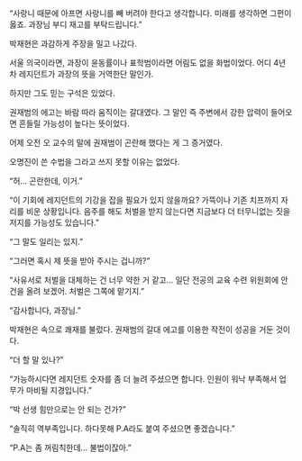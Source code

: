 “사랑니 때문에 아프면 사랑니를 빼 버려야 한다고 생각합니다. 미래를 생각하면 그편이 옳죠. 과장님 부디 재고를 부탁드립니다.”

박재현은 과감하게 주장을 밀고 나갔다.

서울 의국이라면, 과장이 윤동률이나 표학범이라면 어림도 없을 화법이었다. 어디 4년 차 레지던트가 과장의 뜻을 거역한단 말인가.

하지만 그도 믿는 구석은 있었다.

권재범의 에고는 바람 따라 움직이는 갈대였다. 그 말인 즉 주변에서 강한 압력이 들어오면 흔들릴 가능성이 높다는 뜻이었다.

어제 오전 오 교수의 말에 권재범이 곤란해 했다는 게 그 증거였다.

오명진이 쓴 수법을 그라고 쓰지 못할 이유는 없었다.

“허… 곤란한데, 이거.”

“이 기회에 레지던트의 기강을 잡을 필요가 있지 않을까요? 가뜩이나 기존 치프까지 자리를 비운 상황입니다. 음주를 해도 처벌을 받지 않는다면 지금보다 더 터무니없는 짓을 저지를 가능성도 있습니다.”

“그 말도 일리는 있지.”

“그러면 혹시 제 뜻을 받아 주시는 겁니까?”

“사유서로 처벌을 대체하는 건 너무 약한 거 같고… 일단 전공의 교육 수련 위원회에 안건을 올려 보겠어. 처벌은 그쪽에 맡기지.”

“감사합니다, 과장님.”

박재현은 속으로 쾌재를 불렀다. 권재범의 갈대 에고를 이용한 작전이 성공을 거둔 것이다.

“더 할 말 있나?”

“가능하시다면 레지던트 숫자를 좀 더 늘려 주셨으면 합니다. 인원이 워낙 부족해서 업무가 마비될 지경입니다.”

“박 선생 힘만으로는 안 되는 건가?”

“솔직히 역부족입니다. 하다못해 P.A라도 붙여 주셨으면 좋겠습니다.”

“P.A는 좀 꺼림칙한데… 불법이잖아.”